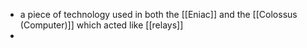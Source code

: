- a piece of technology used in both the [[Eniac]] and the [[Colossus (Computer)]] which acted like [[relays]]
- 